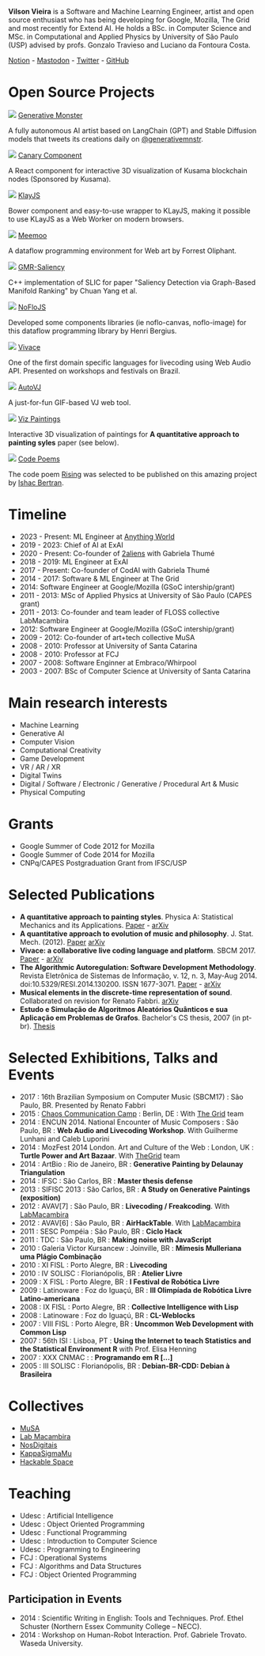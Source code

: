 __Vilson Vieira__ is a Software and Machine Learning Engineer, artist and
open source enthusiast who has being developing for Google, Mozilla, The Grid
and most recently for Extend AI.
He holds a BSc. in Computer Science and MSc. in Computational and Applied
Physics by University of São Paulo (USP) advised by
profs. Gonzalo Travieso and Luciano da Fontoura Costa.

[Notion](https://aut0mata.notion.site/Digital-Garden-6d61fd49d4f04d468a466b9eaa9c4871?pvs=4) - [Mastodon](https://sigmoid.social/@automata) - [Twitter](https://twitter.com/aut0mata) - [GitHub](https://github.com/automata)

# Open Source Projects

<div class="project">
  <img class="project-thumb" src="/static/project_generative_monster.jpg" />
  <a href="https://github.com/automata/generative.monster">Generative Monster</a>
  <p>
  A fully autonomous AI artist based on LangChain (GPT) and Stable Diffusion models that
  tweets its creations daily on <a href="https://twitter.com/generativemnstr">@generativemnstr</a>.</p>
</div>

<div class="project">
  <img class="project-thumb" src="/static/project_canary.jpg" />
  <a href="https://github.com/KappaSigmaMu/canary-component">Canary Component</a>
  <p>
  A React
  component for interactive 3D visualization of Kusama blockchain nodes
  (Sponsored by Kusama).</p>
</div>

<div class="project">
  <img class="project-thumb" src="/static/project_klayjs.gif" />
  <a href="https://github.com/automata/klay-js">KlayJS</a>
  <p>
  Bower component and easy-to-use wrapper to KLayJS, making it possible to use KLayJS as a Web Worker on modern browsers.
  </p>
</div>

<div class="project">
  <img class="project-thumb" src="/static/project_meemoo.gif" />
  <a href="https://meemoo.org">Meemoo</a>
  <p>
  A dataflow programming environment for Web art by Forrest Oliphant.
  </p>
</div>

<div class="project">
  <img class="project-thumb" src="/static/project_gmrsaliency.jpg" />
  <a href="https://github.com/automata/gmr-saliency">GMR-Saliency</a>
  <p>
  C++ implementation of SLIC for paper "Saliency Detection via Graph-Based Manifold Ranking" by Chuan Yang et al.
  </p>
</div>

<div class="project">
  <img class="project-thumb" src="/static/project_noflo.jpg" />
  <a href="https://noflojs.org">NoFloJS</a>
  <p>Developed some components libraries (ie
  noflo-canvas, noflo-image) for
  this dataflow programming library by Henri Bergius.</p>
</div>

<div class="project">
  <img class="project-thumb" src="/static/project_vivace.jpg" />
  <a href="https://void.cc/vivace">Vivace</a>
  <p>
  One of the first domain specific languages
  for livecoding using Web Audio API. Presented on workshops and festivals on
  Brazil.</p>
</div>

<div class="project">
  <img class="project-thumb" src="/static/project_autovj.jpg" />
  <a href="http://void.cc/autovj">AutoVJ</a>
  <p>A just-for-fun GIF-based VJ web tool.</p>
</div>

<div class="project">
  <img class="project-thumb" src="/static/project_vizpaintings.jpg" />
  <a href="https://void.cc/viz-paintings/">Viz Paintings</a>
  <p>Interactive 3D visualization
  of paintings for <b>A quantitative approach to painting syles</b> paper (see
  below).</p>
</div>

<div class="project">
  <img class="project-thumb" src="/static/project_codepoems.jpg" />
  <a href="http://code-poems.com/">Code Poems</a>
  <p>The code poem
  <a href="https://gist.github.com/automata/8e64b5f67134f51c4cca9bd564e84e66">Rising</a>
  was selected to be published on this amazing project by
  <a href="http://ishback.com/">Ishac Bertran</a>.</p>
</div>

<div class="block">

# Timeline

- 2023 - Present: ML Engineer at [Anything World](https://anything.world)
- 2019 - 2023: Chief of AI at ExAI
- 2020 - Present: Co-founder of [2aliens](https://2aliens.cc)
  with Gabriela Thumé
- 2018 - 2019: ML Engineer at ExAI
- 2017 - Present: Co-founder of CodAI with Gabriela Thumé
- 2014 - 2017: Software & ML Engineer at The Grid
- 2014: Software Engineer at Google/Mozilla (GSoC intership/grant)
- 2011 - 2013: MSc of Applied Physics at University of São Paulo (CAPES grant)
- 2011 - 2013: Co-founder and team leader of FLOSS collective LabMacambira
- 2012: Software Engineer at Google/Mozilla (GSoC intership/grant)
- 2009 - 2012: Co-founder of art+tech collective MuSA
- 2008 - 2010: Professor at University of Santa Catarina
- 2008 - 2010: Professor at FCJ
- 2007 - 2008: Software Enginner at Embraco/Whirpool
- 2003 - 2007: BSc of Computer Science at University of Santa Catarina

# Main research interests

- Machine Learning
- Generative AI
- Computer Vision
- Computational Creativity
- Game Development
- VR / AR / XR
- Digital Twins
- Digital / Software / Electronic / Generative / Procedural Art & Music
- Physical Computing

# Grants

- Google Summer of Code 2012 for Mozilla
- Google Summer of Code 2014 for Mozilla
- CNPq/CAPES Postgraduation Grant from IFSC/USP

# Selected Publications

- __A quantitative approach to painting styles__. Physica A: Statistical Mechanics and its Applications. [Paper](http://www.sciencedirect.com/science/article/pii/S0378437114007961) - [arXiv](http://arxiv.org/abs/1403.4512)
- __A quantitative approach to evolution of music and philosophy__. J. Stat. Mech. (2012). [Paper](http://iopscience.iop.org/1742-5468/2012/08/P08010) [arXiv](http://arxiv.org/abs/1403.4513)
- __Vivace: a collaborative live coding language and platform__. SBCM 2017. [Paper](http://compmus.ime.usp.br/sbcm/2017/papers/sbcm-2017-15.pdf) - [arXiv](https://arxiv.org/abs/1502.01312)
- __The Algorithmic Autoregulation: Software Development Methodology__. Revista Eletrônica de Sistemas de Informação, v. 12, n. 3, May-Aug 2014. doi:10.5329/RESI.2014.130200. ISSN 1677-3071. [Paper](http://wsl.softwarelivre.org/2013/0004/) - [arXiv](https://arxiv.org/abs/1604.08255)
- __Musical elements in the discrete-time representation of sound__. Collaborated on revision for Renato Fabbri. [arXiv](https://arxiv.org/abs/1412.6853)
- __Estudo e Simulação de Algoritmos Aleatórios Quânticos e sua Aplicação em Problemas de Grafos__. Bachelor's CS thesis, 2007 (in pt-br). [Thesis](files/vilson2007-tccii.pdf)

# Selected Exhibitions, Talks and Events

* 2017 : 16th Brazilian Symposium on Computer Music (SBCM17) : São Paulo, BR. Presented by Renato Fabbri
* 2015 : [Chaos Communication Camp](https://events.ccc.de/camp/2015/wiki/Main_Page) : Berlin, DE : With [The Grid](http://thegrid.io) team
* 2014 : ENCUN 2014. National Encounter of Music Composers : São Paulo, BR : __Web Audio and Livecoding Workshop__. With Guilherme Lunhani and Caleb Luporini
* 2014 : MozFest 2014 London. Art and Culture of the Web : London, UK : __Turtle Power and Art Bazaar__. With [TheGrid](http://thegrid.io) team
* 2014 : ArtBio : Rio de Janeiro, BR : __Generative Painting by Delaunay Triangulation__
* 2014 : IFSC : São Carlos, BR : __Master thesis defense__
* 2013 : SIFISC 2013 : São Carlos, BR : __A Study on Generative Paintings (exposition)__
* 2012 : AVAV[7] : São Paulo, BR : __Livecoding / Freakcoding__. With [LabMacambira](http://labmacambira.sf.net)
* 2012 : AVAV[6] : São Paulo, BR : __AirHackTable__. With [LabMacambira](http://labmacambira.sf.net)
* 2011 : SESC Pompéia : São Paulo, BR : __Ciclo Hack__
* 2011 : TDC : São Paulo, BR : __Making noise with JavaScript__
* 2010 : Galeria Victor Kursancew : Joinville, BR : __Mímesis Mulleriana uma Plágio Combinação__
* 2010 : XI FISL : Porto Alegre, BR : __Livecoding__
* 2010 : IV SOLISC : Florianópolis, BR : __Atelier Livre__
* 2009 : X FISL : Porto Alegre, BR : __I Festival de Robótica Livre__
* 2009 : Latinoware : Foz do Iguaçú, BR : __III Olimpíada de Robótica Livre Latino-americana__
* 2008 : IX FISL : Porto Alegre, BR : __Collective Intelligence with Lisp__
* 2008 : Latinoware : Foz do Iguaçú, BR : __CL-Weblocks__
* 2007 : VIII FISL : Porto Alegre, BR : __Uncommon Web Development with Common Lisp__
* 2007 : 56th ISI : Lisboa, PT : __Using the Internet to teach Statistics and the Statistical Environment R__ with Prof. Elisa Henning
* 2007 : XXX CNMAC : : __Programando em R [...]__
* 2005 : III SOLISC : Florianópolis, BR : __Debian-BR-CDD: Debian à Brasileira__

# Collectives

- [MuSA](http://musa.cc)
- [Lab Macambira](http://labmacambira.sf.net)
- [NosDigitais](http://nosdigitais.teia.org.br)
- [KappaSigmaMu](https://ksmsociety.io/)
- [Hackable Space](https://hackable.space)

# Teaching

- Udesc : Artificial Intelligence
- Udesc : Object Oriented Programming
- Udesc : Functional Programming
- Udesc : Introduction to Computer Science
- Udesc : Programming to Engineering
- FCJ : Operational Systems
- FCJ : Algorithms and Data Structures
- FCJ : Object Oriented Programming

## Participation in Events

- 2014 : Scientific Writing in English: Tools and Techniques. Prof. Ethel Schuster (Northern Essex Community College – NECC).
- 2014 : Workshop on Human-Robot Interaction. Prof. Gabriele Trovato. Waseda University.
